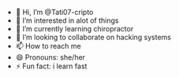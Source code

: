 - 👋 Hi, I’m @Tati07-cripto
- 👀 I’m interested in alot of things
- 🌱 I’m currently learning chiropractor 
- 💞️ I’m looking to collaborate on hacking systems
- 📫 How to reach me 
- 😄 Pronouns: she/her
- ⚡ Fun fact: i learn fast 

<!---
Tati07-cripto/Tati07-cripto is a ✨ special ✨ repository because its `README.md` (this file) appears on your GitHub profile.
You can click the Preview link to take a look at your changes.
--->
